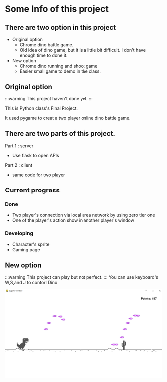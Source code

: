 # Some Info of this project

## There are two option in this project
* Original option
    * Chrome dino battle game.
    * Old idea of dino game, but it is a little bit difficult. I don't have enough time to done it.
* New option
    * Chrome dino running and shoot game
    * Easier small game to demo in the class.


## Original option
:::warning
This project haven't done yet. 
:::

This is Python class's Final Rroject.

It used pygame to creat a two player online dino battle game.


## There are two parts of this project.

Part 1 : server
* Use flask to open APIs

Part 2 : client 
* same code for two player

## Current progress
### Done 
* Two player's connection via local area network by using zero tier one
* One of the player's action show in another player's window 
### Developing
* Character's sprite
* Gaming page

## New option
:::warning
This project can play but not perfect. 
:::
You can use keyboard's W,S,and J to contorl Dino

![](New_option\game_screen.png)

